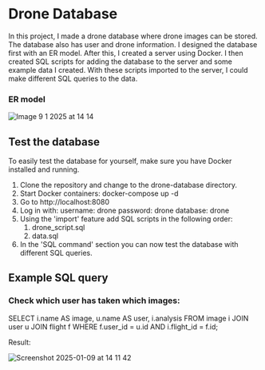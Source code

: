 # Drone Database

In this project, I made a drone database where drone images can be stored. The database also has user and drone information. I designed the database first with an ER model. After this, I created a server using Docker. I then created  SQL scripts for adding the database to the server and some example data I created. With these scripts imported to the server, I could make different SQL queries to the data.

### ER model

![Image 9 1 2025 at 14 14](https://github.com/user-attachments/assets/1251e91e-1c57-4464-9de9-3f5a471459af)

## Test the database

To easily test the database for yourself, make sure you have Docker installed and running.

1. Clone the repository and change to the drone-database directory. 
2. Start Docker containers:
   docker-compose up -d
3. Go to http://localhost:8080
4. Log in with:
   username: drone
   password: drone
   database: drone
5. Using the 'import' feature add SQL scripts in the following order:
   1. drone_script.sql
   2. data.sql
6. In the 'SQL command' section you can now test the database with different SQL queries.

## Example SQL query

### Check which user has taken which images:

SELECT i.name AS image, u.name AS user, i.analysis FROM image i
JOIN user u
JOIN flight f
WHERE f.user_id = u.id AND i.flight_id = f.id;

Result: 

![Screenshot 2025-01-09 at 14 11 42](https://github.com/user-attachments/assets/fe7c4187-629c-4308-ab4f-0ee5412738b8)
